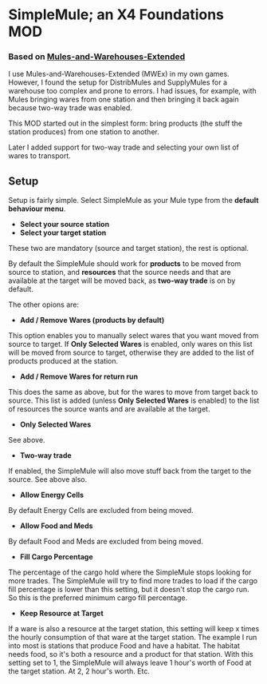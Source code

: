 # SimpleMule; an X4 Foundations MOD

### Based on [Mules-and-Warehouses-Extended](https://github.com/Misunderstood-Wookiee/Mules-and-Warehouses-Extended)

I use Mules-and-Warehouses-Extended (MWEx) in my own games. However, I
found the setup for DistribMules and SupplyMules for a warehouse too
complex and prone to errors. I had issues, for example, with Mules
bringing wares from one station and then bringing it back again
because two-way trade was enabled.

This MOD started out in the simplest form: bring products (the stuff
the station produces) from one station to another.

Later I added support for two-way trade and selecting your own list of
wares to transport.

## Setup

Setup is fairly simple. Select SimpleMule as your Mule type from the
**default behaviour menu**.

* **Select your source station**
* **Select your target station**

These two are mandatory (source and target station), the rest is
optional.

By default the SimpleMule should work for **products** to be moved
from source to station, and **resources** that the source needs and
that are available at the target will be moved back, as **two-way
trade** is on by default.

The other opions are:

* **Add / Remove Wares (products by default)**

This option enables you to manually select wares that you want moved
from source to target. If **Only Selected Wares** is enabled, only
wares on this list will be moved from source to target, otherwise they
are added to the list of products produced at the station.

* **Add / Remove Wares for return run**

This does the same as above, but for the wares to move from target
back to source. This list is added (unless **Only Selected Wares** is
enabled) to the list of resources the source wants and are available
at the target.

* **Only Selected Wares**

See above.

* **Two-way trade**

If enabled, the SimpleMule will also move stuff back from the target
to the source. See above also.

* **Allow Energy Cells**

By default Energy Cells are excluded from being moved.

* **Allow Food and Meds**

By default Food and Meds are excluded from being moved.

* **Fill Cargo Percentage**

The percentage of the cargo hold where the SimpleMule stops looking
for more trades. The SimpleMule will try to find more trades to load
if the cargo fill percentage is lower than this setting, but it
doesn't stop the cargo run. So this is the preferred minimum cargo
fill percentage.

* **Keep Resource at Target**

If a ware is also a resource at the target station, this setting will
keep x times the hourly consumption of that ware at the target
station. The example I run into most is stations that produce Food and
have a habitat. The habitat needs food, so it's both a resource and a
product for that station. With this setting set to 1, the SimpleMule
will always leave 1 hour's worth of Food at the target station. At 2,
2 hour's worth. Etc.
